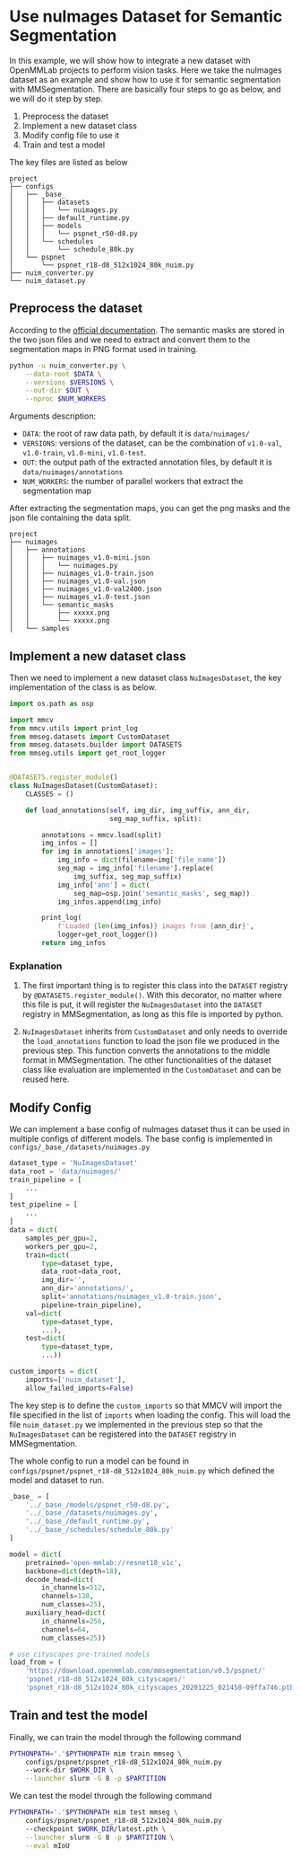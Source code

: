 # Use nuImages Dataset for Semantic Segmentation

In this example, we will show how to integrate a new dataset with OpenMMLab projects to perform vision tasks.
Here we take the nuImages dataset as an example and show how to use it for semantic segmentation with MMSegmentation.
There are basically four steps to go as below, and we will do it step by step.

1. Preprocess the dataset
2. Implement a new dataset class
3. Modify config file to use it
4. Train and test a model

The key files are listed as below

```
project
├── configs
│   ├── _base_
│   │   ├── datasets
│   │   │   └── nuimages.py
│   │   ├── default_runtime.py
│   │   ├── models
│   │   │   └── pspnet_r50-d8.py
│   │   └── schedules
│   │       └── schedule_80k.py
│   └── pspnet
│       └── pspnet_r18-d8_512x1024_80k_nuim.py
├── nuim_converter.py
└── nuim_dataset.py
```

## Preprocess the dataset

According to the [official documentation](https://www.nuscenes.org/nuimages).
The semantic masks are stored in the two json files and we need to extract and convert them to the segmentation maps in PNG format used in training.

```bash
python -u nuim_converter.py \
    --data-root $DATA \
    --versions $VERSIONS \
    --out-dir $OUT \
    --nproc $NUM_WORKERS
```

Arguments description:

- `DATA`: the root of raw data path, by default it is `data/nuimages/`
- `VERSIONS`: versions of the dataset, can be the combination of `v1.0-val`, `v1.0-train`, `v1.0-mini`, `v1.0-test`.
- `OUT`: the output path of the extracted annotation files, by default it is `data/nuimages/annotations`
- `NUM_WORKERS`: the number of parallel workers that extract the segmentation map

After extracting the segmentation maps, you can get the png masks and the json file containing the data split.

```
project
├── nuimages
│   ├── annotations
│   │   ├── nuimages_v1.0-mini.json
│   │   │   └── nuimages.py
│   │   ├── nuimages_v1.0-train.json
│   │   ├── nuimages_v1.0-val.json
│   │   ├── nuimages_v1.0-val2400.json
│   │   ├── nuimages_v1.0-test.json
│   │   └── semantic_masks
│   │       ├── xxxxx.png
│   │       └── xxxxx.png
│   └── samples
```

## Implement a new dataset class

Then we need to implement a new dataset class `NuImagesDataset`, the key implementation of the class is as below.

```python
import os.path as osp

import mmcv
from mmcv.utils import print_log
from mmseg.datasets import CustomDataset
from mmseg.datasets.builder import DATASETS
from mmseg.utils import get_root_logger


@DATASETS.register_module()
class NuImagesDataset(CustomDataset):
    CLASSES = ()

    def load_annotations(self, img_dir, img_suffix, ann_dir,
                         seg_map_suffix, split):

        annotations = mmcv.load(split)
        img_infos = []
        for img in annotations['images']:
            img_info = dict(filename=img['file_name'])
            seg_map = img_info['filename'].replace(
                img_suffix, seg_map_suffix)
            img_info['ann'] = dict(
                seg_map=osp.join('semantic_masks', seg_map))
            img_infos.append(img_info)

        print_log(
            f'Loaded {len(img_infos)} images from {ann_dir}',
            logger=get_root_logger())
        return img_infos

```

### Explanation

1. The first important thing is to register this class into the `DATASET` registry by `@DATASETS.register_module()`. With this decorator, no matter where this file is put, it will register the `NuImagesDataset` into the `DATASET` registry in MMSegmentation, as long as this file is imported by python.

2. `NuImagesDataset` inherits from `CustomDataset` and only needs to override the `load_annotations` function to load the json file we produced in the previous step.
This function converts the annotations to the middle format in MMSegmentation.
The other functionalities of the dataset class like evaluation are implemented in the `CustomDataset` and can be reused here.

## Modify Config

We can implement a base config of nuImages dataset thus it can be used in multiple configs of different models.
The base config is implemented in `configs/_base_/datasets/nuimages.py`

```python
dataset_type = 'NuImagesDataset'
data_root = 'data/nuimages/'
train_pipeline = [
    ...
]
test_pipeline = [
    ...
]
data = dict(
    samples_per_gpu=2,
    workers_per_gpu=2,
    train=dict(
        type=dataset_type,
        data_root=data_root,
        img_dir='',
        ann_dir='annotations/',
        split='annotations/nuimages_v1.0-train.json',
        pipeline=train_pipeline),
    val=dict(
        type=dataset_type,
        ...),
    test=dict(
        type=dataset_type,
        ...))

custom_imports = dict(
    imports=['nuim_dataset'],
    allow_failed_imports=False)
```

The key step is to define the `custom_imports` so that MMCV will import the file specified in the list of `imports` when loading the config.
This will load the file `nuim_dataset.py` we implemented in the previous step
so that the `NuImagesDataset` can be registered into the `DATASET` registry in MMSegmentation.

The whole config to run a model can be found in `configs/pspnet/pspnet_r18-d8_512x1024_80k_nuim.py` which defined the model and dataset to run.

```python
_base_ = [
    '../_base_/models/pspnet_r50-d8.py',
    '../_base_/datasets/nuimages.py',
    '../_base_/default_runtime.py',
    '../_base_/schedules/schedule_80k.py'
]

model = dict(
    pretrained='open-mmlab://resnet18_v1c',
    backbone=dict(depth=18),
    decode_head=dict(
        in_channels=512,
        channels=128,
        num_classes=25),
    auxiliary_head=dict(
        in_channels=256,
        channels=64,
        num_classes=25))

# use cityscapes pre-trained models
load_from = (
    'https://download.openmmlab.com/mmsegmentation/v0.5/pspnet/'
    'pspnet_r18-d8_512x1024_80k_cityscapes/'
    'pspnet_r18-d8_512x1024_80k_cityscapes_20201225_021458-09ffa746.pth')

```

## Train and test the model

Finally, we can train the model through the following command

```bash
PYTHONPATH='.'$PYTHONPATH mim train mmseg \
    configs/pspnet/pspnet_r18-d8_512x1024_80k_nuim.py
    --work-dir $WORK_DIR \
    --launcher slurm -G 8 -p $PARTITION
```

We can test the model through the following command

```bash
PYTHONPATH='.'$PYTHONPATH mim test mmseg \
    configs/pspnet/pspnet_r18-d8_512x1024_80k_nuim.py
    --checkpoint $WORK_DIR/latest.pth \
    --launcher slurm -G 8 -p $PARTITION \
    --eval mIoU
```
